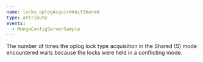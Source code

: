 ```yaml
---
name: locks.oplogAcquireWaitShared
type: attribute
events:
  - MongoConfigServerSample
---
```


The number of times the oplog lock type acquisition in the Shared (S) mode encountered waits because the locks were held in a conflicting mode.